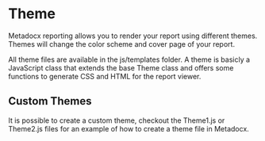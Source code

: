 # Theme

Metadocx reporting allows you to render your report using different themes. Themes will change the color scheme and cover page of your report.

All theme files are available in the js/templates folder. A theme is basicly a JavaScript class that extends the base Theme class and offers some functions to generate CSS and HTML for the report viewer.

## Custom Themes

It is possible to create a custom theme, checkout the Theme1.js or Theme2.js files for an example of how to create a theme file in Metadocx.